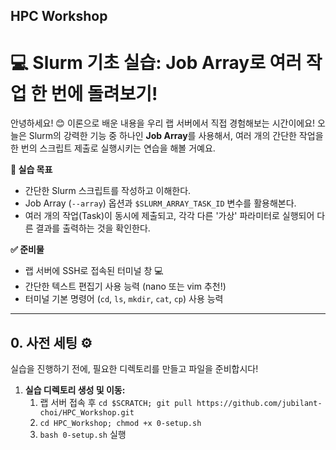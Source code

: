 ## HPC Workshop

# 💻 Slurm 기초 실습: Job Array로 여러 작업 한 번에 돌려보기!

안녕하세요! 😊 이론으로 배운 내용을 우리 랩 서버에서 직접 경험해보는 시간이에요!
오늘은 Slurm의 강력한 기능 중 하나인 **Job Array**를 사용해서, 여러 개의 간단한 작업을 한 번의 스크립트 제출로 실행시키는 연습을 해볼 거예요.

**🎯 실습 목표**

*   간단한 Slurm 스크립트를 작성하고 이해한다.
*   Job Array (`--array`) 옵션과 `$SLURM_ARRAY_TASK_ID` 변수를 활용해본다.
*   여러 개의 작업(Task)이 동시에 제출되고, 각각 다른 '가상' 파라미터로 실행되어 다른 결과를 출력하는 것을 확인한다.

**✅ 준비물**

*   랩 서버에 SSH로 접속된 터미널 창 💻
*   간단한 텍스트 편집기 사용 능력 (nano 또는 vim 추천!)
*   터미널 기본 명령어 (`cd`, `ls`, `mkdir`, `cat`, `cp`) 사용 능력

---

## 0. 사전 세팅 ⚙️

실습을 진행하기 전에, 필요한 디렉토리를 만들고 파일을 준비합시다!

1.  **실습 디렉토리 생성 및 이동:**
    1) 랩 서버 접속 후 `cd $SCRATCH; git pull https://github.com/jubilant-choi/HPC_Workshop.git`
    2) `cd HPC_Workshop; chmod +x 0-setup.sh`
    3) `bash 0-setup.sh` 실행
